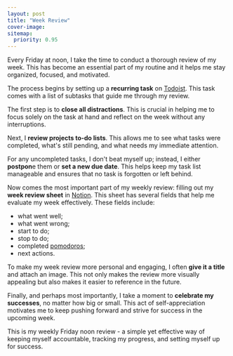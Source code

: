 ```yaml
---
layout: post
title: "Week Review"
cover-image: 
sitemap:
  priority: 0.95
---
```


Every Friday at noon, I take the time to conduct a thorough review of my week. This has become an essential part of my routine and it helps me stay organized, focused, and motivated.

The process begins by setting up a **recurring task** on [Todoist](https://www.todoist.com). This task comes with a list of subtasks that guide me through my review.

The first step is to **close all distractions**. This is crucial in helping me to focus solely on the task at hand and reflect on the week without any interruptions.

Next, I **review projects to-do lists**. This allows me to see what tasks were completed, what's still pending, and what needs my immediate attention.

For any uncompleted tasks, I don't beat myself up; instead, I either **postpon**e them or **set a new due date**. This helps keep my task list manageable and ensures that no task is forgotten or left behind.

Now comes the most important part of my weekly review: filling out my **week review sheet** in [Notion](https://notion.so). This sheet has several fields that help me evaluate my week effectively. These fields include:
- what went well;
- what went wrong;
- start to do; 
- stop to do;
- completed [pomodoros](/_posts/2024-01-11-100-pomodoro.md);
- next actions.

To make my week review more personal and engaging, I often **give it a title** and attach an image. This not only makes the review more visually appealing but also makes it easier to reference in the future.

Finally, and perhaps most importantly, I take a moment to **celebrate my successes**, no matter how big or small. This act of self-appreciation motivates me to keep pushing forward and strive for success in the upcoming week.

This is my weekly Friday noon review - a simple yet effective way of keeping myself accountable, tracking my progress, and setting myself up for success.